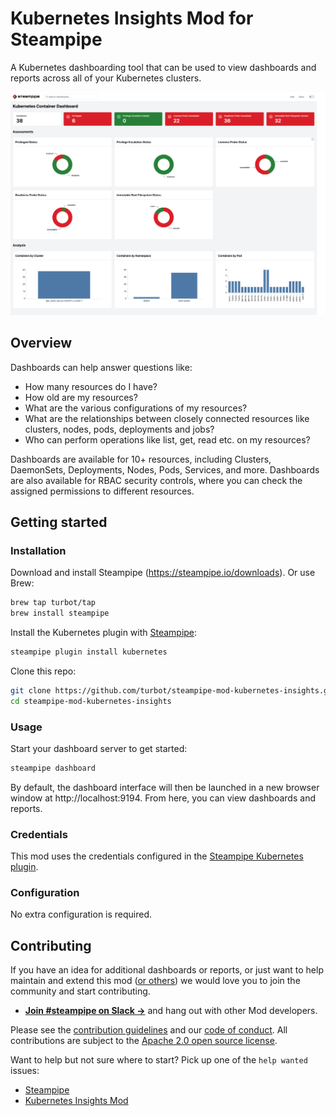 # Kubernetes Insights Mod for Steampipe

A Kubernetes dashboarding tool that can be used to view dashboards and reports across all of your Kubernetes clusters.

![image](https://raw.githubusercontent.com/turbot/steampipe-mod-kubernetes-insights/main/docs/images/kubernetes_container_dashboard.png)

## Overview

Dashboards can help answer questions like:

- How many resources do I have?
- How old are my resources?
- What are the various configurations of my resources?
- What are the relationships between closely connected resources like clusters, nodes, pods, deployments and jobs?
- Who can perform operations like list, get, read etc. on my resources?

Dashboards are available for 10+ resources, including Clusters, DaemonSets, Deployments, Nodes, Pods, Services, and more. Dashboards are also available for RBAC security controls, where you can check the assigned permissions to different resources.

## Getting started

### Installation

Download and install Steampipe (https://steampipe.io/downloads). Or use Brew:

```sh
brew tap turbot/tap
brew install steampipe
```

Install the Kubernetes plugin with [Steampipe](https://steampipe.io):

```sh
steampipe plugin install kubernetes
```

Clone this repo:

```sh
git clone https://github.com/turbot/steampipe-mod-kubernetes-insights.git
cd steampipe-mod-kubernetes-insights
```

### Usage

Start your dashboard server to get started:

```sh
steampipe dashboard
```

By default, the dashboard interface will then be launched in a new browser window at http://localhost:9194. From here, you can view dashboards and reports.

### Credentials

This mod uses the credentials configured in the [Steampipe Kubernetes plugin](https://hub.steampipe.io/plugins/turbot/kubernetes).

### Configuration

No extra configuration is required.

## Contributing

If you have an idea for additional dashboards or reports, or just want to help maintain and extend this mod ([or others](https://github.com/topics/steampipe-mod)) we would love you to join the community and start contributing.

- **[Join #steampipe on Slack →](https://turbot.com/community/join)** and hang out with other Mod developers.

Please see the [contribution guidelines](https://github.com/turbot/steampipe/blob/main/CONTRIBUTING.md) and our [code of conduct](https://github.com/turbot/steampipe/blob/main/CODE_OF_CONDUCT.md). All contributions are subject to the [Apache 2.0 open source license](https://github.com/turbot/steampipe-mod-kubernetes-insights/blob/main/LICENSE).

Want to help but not sure where to start? Pick up one of the `help wanted` issues:

- [Steampipe](https://github.com/turbot/steampipe/labels/help%20wanted)
- [Kubernetes Insights Mod](https://github.com/turbot/steampipe-mod-kubernetes-insights/labels/help%20wanted)
